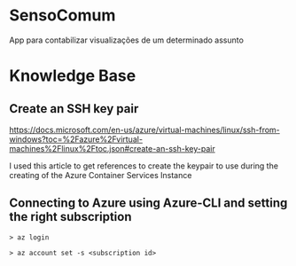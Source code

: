# SensoComum
App para contabilizar visualizações de um determinado assunto

# Knowledge Base

## Create an SSH key pair
https://docs.microsoft.com/en-us/azure/virtual-machines/linux/ssh-from-windows?toc=%2Fazure%2Fvirtual-machines%2Flinux%2Ftoc.json#create-an-ssh-key-pair

I used this article to get references to create the keypair to use during the creating of the Azure Container Services Instance

## Connecting to Azure using Azure-CLI and setting the right subscription

```> az login```

```> az account set -s <subscription id>```
